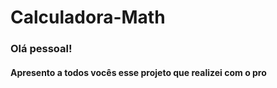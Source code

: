 # Calculadora-Math

<h3>Olá pessoal!</h3>
<h4>Apresento a todos vocês esse projeto que realizei com o pro</h4>
